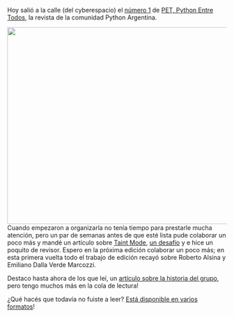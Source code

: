 <html><body><p>Hoy salió a la calle (del cyberespacio) el <a href="http://revista.python.org.ar/1/html/" target="_blank">número 1</a> de <a href="http://revista.python.org.ar" target="_blank">PET, Python Entre Todos</a>, la revista de la comunidad Python Argentina.

<a href="/wp-content/uploads/2010/08/tapa-nro1.jpg"><img class="aligncenter size-large wp-image-2673" title="tapa-nro1" src="/wp-content/uploads/2010/08/tapa-nro1-1024x724.jpg" alt="" width="640" height="452"></a>Cuando empezaron a organizarla no tenía tiempo para prestarle mucha atención, pero un par de semanas antes de que esté lista pude colaborar un poco más y mandé un artículo sobre <a href="http://revista.python.org.ar/1/html/taint.html" target="_blank">Taint Mode</a>, <a href="http://revista.python.org.ar/1/html/desafio.html" target="_blank">un desafío</a> y e hice un poquito de revisor. Espero en la próxima edición colaborar un poco más; en esta primera vuelta todo el trabajo de edición recayó sobre Roberto Alsina y Emiliano Dalla Verde Marcozzi.



Destaco hasta ahora de los que leí, un <a href="http://revista.python.org.ar/1/html/genesispyar.html" target="_blank">artículo sobre la historia del grupo</a>, pero tengo muchos más en la cola de lectura!



¿Qué hacés que todavía no fuiste a leer? <a href="http://revista.python.org.ar/1/html/" target="_blank">Está disponible en varios formatos</a>!</p></body></html>